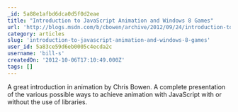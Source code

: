 ```yaml
---
_id: 5a88e1afbd6dca0d5f0d2eae
title: "Introduction to JavaScript Animation and Windows 8 Games"
url: 'http://blogs.msdn.com/b/cbowen/archive/2012/09/24/introduction-to-javascript-animation-and-windows-8-games.aspx'
category: articles
slug: 'introduction-to-javascript-animation-and-windows-8-games'
user_id: 5a83ce59d6eb0005c4ecda2c
username: 'bill-s'
createdOn: '2012-10-06T17:10:49.000Z'
tags: []
---
```


A great introduction in animation by Chris Bowen. A complete presentation of the various possible ways to achieve animation with JavaScript with or without the use of libraries.

